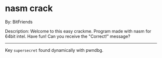# nasm crack

By: BitFriends

Description: Welcome to this easy crackme. Program made with nasm for 64bit intel. Have fun! Can you receive the "Correct!" message?

---

Key `supersecret` found dynamically with pwndbg.
